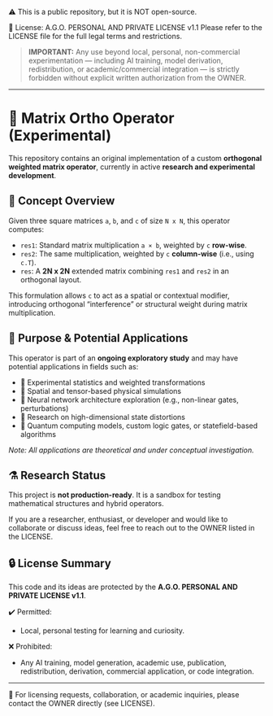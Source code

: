 ⚠️ This is a public repository, but it is NOT open-source.

📜 License: A.G.O. PERSONAL AND PRIVATE LICENSE v1.1
Please refer to the LICENSE file for the full legal terms and restrictions.

> **IMPORTANT:** Any use beyond local, personal, non-commercial experimentation — including AI training, model derivation, redistribution, or academic/commercial integration — is strictly forbidden without explicit written authorization from the OWNER.

---

# 🧩 Matrix Ortho Operator (Experimental)

This repository contains an original implementation of a custom **orthogonal weighted matrix operator**, currently in active **research and experimental development**.

## 📐 Concept Overview

Given three square matrices `a`, `b`, and `c` of size `N x N`, this operator computes:

- `res1`: Standard matrix multiplication `a × b`, weighted by `c` **row-wise**.
- `res2`: The same multiplication, weighted by `c` **column-wise** (i.e., using `c.T`).
- `res`: A **2N x 2N** extended matrix combining `res1` and `res2` in an orthogonal layout.

This formulation allows `c` to act as a spatial or contextual modifier, introducing orthogonal “interference” or structural weight during matrix multiplication.

## 🎯 Purpose & Potential Applications

This operator is part of an **ongoing exploratory study** and may have potential applications in fields such as:

- 🔢 Experimental statistics and weighted transformations
- 🧪 Spatial and tensor-based physical simulations
- 🧠 Neural network architecture exploration (e.g., non-linear gates, perturbations)
- 🔬 Research on high-dimensional state distortions
- 🚀 Quantum computing models, custom logic gates, or statefield-based algorithms

*Note: All applications are theoretical and under conceptual investigation.*

## ⚗️ Research Status

This project is **not production-ready**.
It is a sandbox for testing mathematical structures and hybrid operators.

If you are a researcher, enthusiast, or developer and would like to collaborate or discuss ideas, feel free to reach out to the OWNER listed in the LICENSE.

## 🔒 License Summary

This code and its ideas are protected by the
**A.G.O. PERSONAL AND PRIVATE LICENSE v1.1**.

✔️ Permitted:
- Local, personal testing for learning and curiosity.

❌ Prohibited:
- Any AI training, model generation, academic use, publication, redistribution, derivation, commercial application, or code integration.

---

📩 For licensing requests, collaboration, or academic inquiries, please contact the OWNER directly (see LICENSE).

